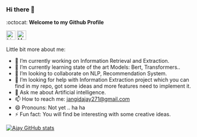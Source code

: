 ### Hi there 👋

:octocat: **Welcome to my Github Profile**

<a href="https://www.linkedin.com/in/ajayjangid21/" target="_blank"><img src="https://img.shields.io/badge/LinkedIn-%230077B5.svg?&style=flat-square&logo=linkedin&logoColor=white" alt="LinkedIn" height=25></a> 
<a href="https://medium.com/@jangidajay271" target="_blank"><img src="https://miro.medium.com/max/500/1*Ra88BZ-CSTovFS2ZSURBgg.png?&style=flat-square&logo=linkedin&logoColor=white" alt="Medium" height=25></a> 


Little bit more about me:

- 🔭 I’m currently working on Information Retrieval and Extraction.
- 🌱 I’m currently learning state of the art Models: Bert, Transformers..
- 👯 I’m looking to collaborate on NLP, Recommendation System.
- 🤔 I’m looking for help with Information Extraction project which you can find in my repo, got some ideas and more features need to implement it. 
- 💬 Ask me about Artificial intelligence.
- 📫 How to reach me: jangidajay271@gmail.com
- 😄 Pronouns: Not yet .. ha ha
- ⚡ Fun fact: You will find be interesting with some creative ideas.

[![Ajay GitHub stats](https://github-readme-stats.vercel.app/api?username=Mrjaggu&show_icons=true&theme=radical)](https://github.com/Mrjaggu/github-readme-stats)

